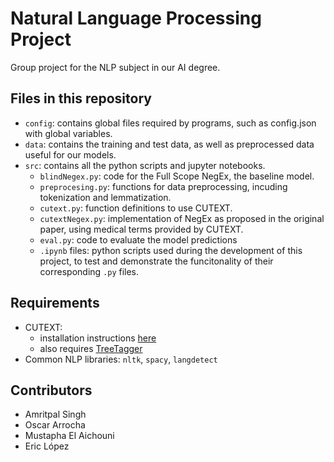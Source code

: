 # Natural Language Processing Project
Group project for the NLP subject in our AI degree.

## Files in this repository
- `config`: contains global files required by programs, such as config.json with global variables.
- `data`: contains the training and test data, as well as preprocessed data useful for our models.
- `src`: contains all the python scripts and jupyter notebooks.
	- `blindNegex.py`: code for the Full Scope NegEx, the baseline model.
	- `preprocesing.py`: functions for data preprocessing, incuding tokenization and lemmatization.
	- `cutext.py`: function definitions to use CUTEXT.
	- `cutextNegex.py`: implementation of NegEx as proposed in the original paper, using medical terms provided by CUTEXT.
	- `eval.py`: code to evaluate the model predictions
	- `.ipynb` files: python scripts used during the development of this project, to test and demonstrate the funcitonality of their corresponding `.py` files.

## Requirements
- CUTEXT:
	- installation instructions [here](https://github.com/PlanTL-GOB-ES/CUTEXT)
	- also requires [TreeTagger](https://www.cis.lmu.de/~schmid/tools/TreeTagger/)
- Common NLP libraries: `nltk`, `spacy`, `langdetect`

## Contributors
- Amritpal Singh
- Oscar Arrocha
- Mustapha El Aichouni
- Eric López
